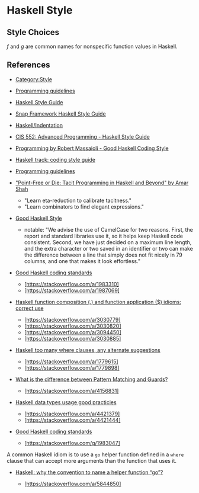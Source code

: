# Haskell Style

## Style Choices

_f_ and _g_ are common names for nonspecific function values in Haskell.

## References

- [Category:Style](https://wiki.haskell.org/Category:Style)
- [Programming guidelines](https://wiki.haskell.org/Programming_guidelines)
- [Haskell Style Guide](https://github.com/tibbe/haskell-style-guide/blob/master/haskell-style.md)
- [Snap Framework Haskell Style Guide](http://snapframework.com/docs/style-guide)
- [Haskell/Indentation](https://en.wikibooks.org/wiki/Haskell/Indentation)
- [CIS 552: Advanced Programming - Haskell Style Guide](https://www.seas.upenn.edu/~cis552/13fa/styleguide.html)
- [Programming by Robert Massaioli - Good Haskell Coding Style](https://massaioli.wordpress.com/2011/02/19/good-haskell-coding-style/)
- [Haskell track: coding style guide](http://courses.cms.caltech.edu/cs11/material/haskell/misc/haskell_style_guide.html)
- [Programming guidelines](https://wiki.haskell.org/Programming_guidelines)
- ["Point-Free or Die: Tacit Programming in Haskell and Beyond" by Amar Shah](https://youtu.be/seVSlKazsNk?t=30m2s)

  - "Learn eta-reduction to calibrate tacitness."
  - "Learn combinators to find elegant expressions."

- [Good Haskell Style](https://urchin.earth.li/~ian/style/haskell.html)

  - notable: "We advise the use of CamelCase for two reasons. First, the report and standard libraries use it, so it helps keep Haskell code consistent. Second, we have just decided on a maximum line length, and the extra character or two saved in an identifier or two can make the difference between a line that simply does not fit nicely in 79 columns, and one that makes it look effortless."

- [Good Haskell coding standards](https://stackoverflow.com/q/1983047)

  - [https://stackoverflow.com/a/1983310]
  - [https://stackoverflow.com/a/1987069]

- [Haskell function composition (.) and function application ($) idioms: correct use](https://stackoverflow.com/q/3030675)

  - [https://stackoverflow.com/a/3030779]
  - [https://stackoverflow.com/a/3030820]
  - [https://stackoverflow.com/a/3094450]
  - [https://stackoverflow.com/a/3030885]

- [Haskell too many where clauses, any alternate suggestions](https://stackoverflow.com/q/1779551)

  - [https://stackoverflow.com/a/1779615]
  - [https://stackoverflow.com/a/1779898]

- [What is the difference between Pattern Matching and Guards?](https://stackoverflow.com/q/4156727)

  - [https://stackoverflow.com/a/4156831]

- [Haskell data types usage good practicies](https://stackoverflow.com/q/4421341)

  - [https://stackoverflow.com/a/4421379]
  - [https://stackoverflow.com/a/4421444]

- [Good Haskell coding standards](https://stackoverflow.com/q/1983047)

  - [https://stackoverflow.com/q/1983047]

A common Haskell idiom is to use a `go` helper function defined in a `where` clause that can accept more arguments than the function that uses it.

- [Haskell: why the convention to name a helper function “go”?](https://stackoverflow.com/q/5844653)

  - [https://stackoverflow.com/a/5844850]
